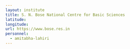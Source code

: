 ```yaml
---
layout: institute
title: S. N. Bose National Centre for Basic Sciences
latitude:
longitude:
url: https://www.bose.res.in
personnel:
  - amitabha-lahiri
---
```


